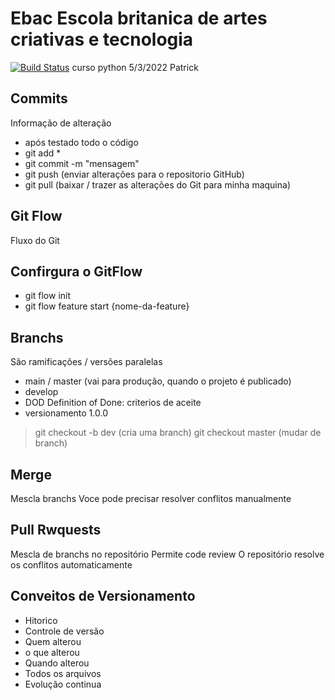 # Ebac Escola britanica de artes criativas e tecnologia
[![Build Status](https://travis-ci.org/joemccann/dillinger.svg?branch=master)](https://travis-ci.org/joemccann/dillinger)
curso python 5/3/2022
Patrick

## Commits
Informação de alteração
- após testado todo o código
- git add *
- git commit -m "mensagem"
- git push (enviar alterações para o repositorio GitHub)
- git pull (baixar / trazer as alterações do Git para minha maquina)

## Git Flow
Fluxo do Git

## Confirgura o GitFlow
- git flow init
- git flow feature start {nome-da-feature}

## Branchs
São ramificações / versões paralelas

- main / master (vai para produção, quando o projeto é publicado)
- develop
- DOD Definition of Done: criterios de aceite
- versionamento 1.0.0

> git checkout -b dev (cria uma branch)
> git checkout master (mudar de branch)

## Merge
Mescla branchs
Voce pode precisar resolver conflitos manualmente

## Pull Rwquests
Mescla de branchs no repositório
Permite code review
O repositório resolve os conflitos automaticamente




## Conveitos de Versionamento
- Hitorico
- Controle de versão
- Quem alterou
- o que alterou
- Quando alterou
- Todos os arquivos
- Evolução continua


